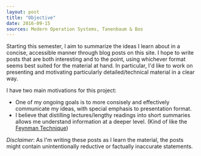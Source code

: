 ```yaml
---
layout: post
title: "Objective"
date: 2016-09-15
sources: Modern Operation Systems, Tanenbaum & Bos
---
```


Starting this semester, I aim to summarize the ideas I learn about in a concise, accessible manner through blog posts on this site. I hope to write posts that are both interesting and to the point, using whichever format seems best suited for the material at hand. In particular, I'd like to work on presenting and motivating particularly detailed/technical material in a clear way.

I have two main motivations for this project:


* One of my ongoing goals is to more consisely and effectively communicate my ideas, with special emphasis to presentation format.
* I believe that distilling lectures/lengthy readings into short summaries allows me understand information at a deeper level. (Kind of like the [Feynman Technique](https://www.farnamstreetblog.com/2012/04/learn-anything-faster-with-the-feynman-technique/))


*Disclaimer*: As I'm writing these posts as I learn the material, the posts might contain unintentionally reductive or factually inaccurate statements.
